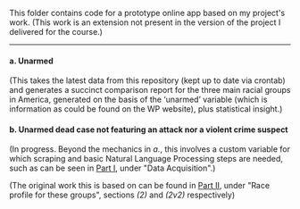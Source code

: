 This folder contains code for a prototype online app based on my project's work. (This work is an extension not present in the version of the project I delivered for the course.)

---

#### a. Unarmed
(This takes the latest data from this repository (kept up to date via crontab) and generates a succinct comparison report 
for the three main racial groups in America, generated on the basis of the ‘unarmed’ variable 
(which is information as could be found on the WP website), plus statistical insight.)

#### b. Unarmed dead case not featuring an attack nor a violent crime suspect
(In progress. Beyond the mechanics in _a._, this involves a custom variable for which scraping and basic Natural Language Processing steps are needed, such as can be seen in [Part I](../Part%20I.ipynb), under "Data Acquisition".)

(The original work this is based on can be found in [Part II](../Part%20II.ipynb), under "Race profile for these groups", sections _(2)_ and _(2v2)_ respectively)
